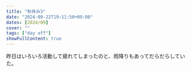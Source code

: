 ```yaml
---
title: "秋休み3"
date: "2024-09-22T19:11:50+09:00"
dates: [2024/09]
cover: ""
tags: ["day off"]
showFullContent: true
---
```


昨日はいろいろ活動して疲れてしまったのと、雨降りもあってだらだらしていた。
